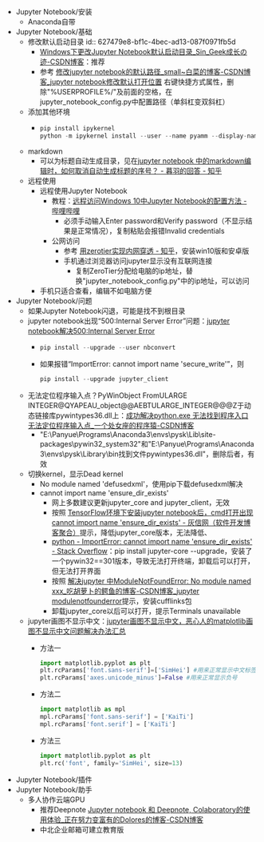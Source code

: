 - Jupyter Notebook/安装
	- Anaconda自带
- Jupyter Notebook/基础
	- 修改默认启动目录
	  id:: 627479e8-bf1c-4bec-ad13-087f0971fb5d
		- [Windows下更改Jupyter Notebook默认启动目录_Sin_Geek成长の迹-CSDN博客](https://blog.csdn.net/sin_geek/article/details/78172132?utm_source=blogxgwz1)：推荐
		- 参考 [修改jupyter notebook的默认路径_small~白菜的博客-CSDN博客_jupyter notebook修改默认打开位置](https://blog.csdn.net/woniuyc/article/details/121986086) 右键快捷方式属性，删除"%USERPROFILE%/"及前面的空格，在jupyter_notebook_config.py中配置路径（单斜杠变双斜杠）
	- 添加其他环境
		- ``` python
		  pip install ipykernel
		  python -m ipykernel install --user --name pyamm --display-name "pyamm"
		  ```
	- markdown
		- 可以为标题自动生成目录，见在[jupyter notebook 中的markdown编辑时，如何取消自动生成标题的序号？ - 暮羽的回答 - 知乎](https://www.zhihu.com/question/267934067/answer/992371756)
	- 远程使用
		- 远程使用Jupyter Notebook
			- 教程：[远程访问Windows 10中Jupyter Notebook的配置方法 - 哔哩哔哩](https://www.bilibili.com/read/cv9010361)
				- 必须手动输入Enter password和Verify password（不显示结果是正常情况），复制粘贴会报错Invalid credentials
			- 公网访问
				- 参考 [用zerotier实现内网穿透 - 知乎](https://zhuanlan.zhihu.com/p/422171986)，安装win10版和安卓版
				- 手机通过浏览器访问jupyter显示没有互联网连接
					- 复制ZeroTier分配给电脑的ip地址，替换"jupyter_notebook_config.py"中的ip地址，可以访问
		- 手机只适合查看，编辑不如电脑方便
- Jupyter Notebook/问题
	- 如果Jupyter Notebook闪退，可能是找不到根目录
	- jupyter notebook出现“500:Internal Server Error”问题：[jupyter notebook解决500:Internal Server Error](https://cloud.tencent.com/developer/article/1757774)
		- ``` python
		  pip install --upgrade --user nbconvert
		  ```
		- 如果报错“ImportError: cannot import name 'secure_write'”，则
		  
		  ``` python
		  pip install --upgrade jupyter_client
		  ```
	- 无法定位程序输入点？PyWinObject FromULARGE INTEGER@QYAPEAU_object@@AEBTULARGE_INTEGER@@@Z于动态链接库pywintypes36.dll上：[成功解决python.exe 无法找到程序入口 无法定位程序输入点_一个处女座的程序猿-CSDN博客](https://blog.csdn.net/qq_41185868/article/details/103557501)
		- "E:\\Panyue\\Programs\\Anaconda3\\envs\\pysk\\Lib\\site-packages\\pywin32_system32"和\"E:\\Panyue\\Programs\\Anaconda3\\envs\\pysk\\Library\\bin找到文件pywintypes36.dll"，删除后者，有效
	- 切换kernel，显示Dead kernel
		- No module named 'defusedxml'，使用pip下载defusedxml解决
		- cannot import name 'ensure_dir_exists'
			- 网上多数建议更新jupyter_core and jupyter_client，无效
			- 按照 [TensorFlow环境下安装jupyter notebook后，cmd打开出现cannot import name 'ensure_dir_exists' - 灰信网（软件开发博客聚合）](https://www.freesion.com/article/189286157/)提示，降低jupyter_core版本，无法降低、
			- [python - ImportError: cannot import name 'ensure_dir_exists' - Stack Overflow](https://stackoverflow.com/questions/48372019/importerror-cannot-import-name-ensure-dir-exists)：pip install jupyter-core --upgrade，安装了一个pywin32==301版本，导致无法打开终端，卸载后可以打开，但无法打开界面
			- 按照 [解决jupyter 中ModuleNotFoundError: No module named xxx_吃胡萝卜的鳄鱼的博客-CSDN博客_jupyter modulenotfounderror](https://blog.csdn.net/qq_37135484/article/details/97242788?utm_medium=distribute.pc_relevant_t0.none-task-blog-2%7Edefault%7ECTRLIST%7Edefault-1.no_search_link&depth_1-utm_source=distribute.pc_relevant_t0.none-task-blog-2%7Edefault%7ECTRLIST%7Edefault-1.no_search_link)提示，安装cufflinks包
			- 卸载jupyter_core以后可以打开，提示Terminals unavailable
	- jupyter画图不显示中文：[jupyter画图不显示中文，恶心人的matplotlib画图不显示中文问题解决办法汇总](https://blog.csdn.net/j18233653274/article/details/89179461)
		- 方法一
		  ``` python
		  import matplotlib.pyplot as plt
		  plt.rcParams['font.sans-serif']=['SimHei'] #用来正常显示中文标签
		  plt.rcParams['axes.unicode_minus']=False #用来正常显示负号
		  ```
		- 方法二
		  
		  ``` python
		  import matplotlib as mpl
		  mpl.rcParams['font.sans-serif'] = ['KaiTi']
		  mpl.rcParams['font.serif'] = ['KaiTi']
		  ```
		- 方法三
		  
		  ``` python
		  import matplotlib.pyplot as plt
		  plt.rc('font', family='SimHei', size=13)
		  ```
- Jupyter Notebook/插件
- Jupyter Notebook/助手
	- 多人协作云端GPU
		- 推荐Deepnote [Jupyter notebook 和 Deepnote, Colaboratory的使用体验_正在努力变富有的Dolores的博客-CSDN博客](https://blog.csdn.net/caicau/article/details/118937955)
		- 中北企业邮箱可建立教育版